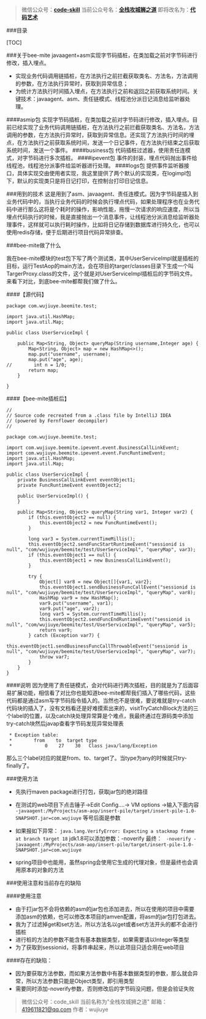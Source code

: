 >微信公众号：**[code-skill](#jump_10)**
>当前公众号名：**[全栈攻城狮之道](#jump_10)**
>即将改名为：**[代码艺术](#jump_10)**

###目录

[TOC]

###关于bee-mite
javaagent+asm实现字节码插桩，在类加载之前对字节码进行修改，插入埋点。
- 实现业务代码调用链插桩，在方法执行之前拦截获取类名、方法名，方法调用的参数，在方法执行异常时，获取到异常信息；
- 为统计方法执行时间插入埋点，在方法执行之前和返回之前获取系统时间。关键技术：javaagent、asm、责任链模式、线程池分派日记消息给监听器处理。 

####asmip包
实现字节码插桩，在类加载之前对字节码进行修改，插入埋点。目前已经实现了业务代码调用链插桩，在方法执行之前拦截获取类名、方法名，方法调用的参数，在方法执行异常时，获取到异常信息。还实现了方法执行时间的埋点，在方法执行之前获取系统时间，发送一个日记事件，在方法执行结束之后获取系统时间，发送一个事件。
####business包
代码插桩过滤器，使用责任连模式，对字节码进行多次插桩。
####ipevent包
事件的封装，埋点代码抛出事件给线程池，线程池分派事件给监听器进行处理。
####logs包
提供事件监听器接口，具体实现交由使用者实现，我这里提供了两个默认的实现类，在logimpl包下，默认的实现类只是将日记打印，在控制台打印日记信息。

###用到的技术
这是用到了asm、javaagent、责任连模式。因为字节码是插入到业务代码中的，当执行业务代码的时候会执行埋点代码，如果处理程序也在业务代码中进行那么这将是个耗时的操作，影响性能，拖慢一次请求的响应速度，所以当埋点代码执行的时候，我是直接抛出一个消息事件，让线程池分派消息给监听器处理事件，这样就可以执行耗时操作，比如将日记存储到数据库进行持久化，也可以使用redis存储，便于后期进行项目代码异常排查。

###bee-mite做了什么

我在bee-mite模块的test包下写了两个测试类，其中UserServiceImpl就是插桩的目标，运行TestAop的main方法，会在项目的targer/classes目录下生成一个叫TargerProxy.class的文件，这个就是对UserServiceImpl插桩后的字节码文件。来看下对比，到底bee-mite都帮我们做了什么。

####【源代码】
```
package com.wujiuye.beemite.test;

import java.util.HashMap;
import java.util.Map;

public class UserServiceImpl {

    public Map<String, Object> queryMap(String username,Integer age) {
        Map<String, Object> map = new HashMap<>();
        map.put("username", username);
        map.put("age", age);
//        int n = 1/0;
        return map;
    }

}
```
####【bee-mite插桩后】
```
//
// Source code recreated from a .class file by IntelliJ IDEA
// (powered by Fernflower decompiler)
//

package com.wujiuye.beemite.test;

import com.wujiuye.beemite.ipevent.event.BusinessCallLinkEvent;
import com.wujiuye.beemite.ipevent.event.FuncRuntimeEvent;
import java.util.HashMap;
import java.util.Map;

public class UserServiceImpl {
    private BusinessCallLinkEvent eventObject1;
    private FuncRuntimeEvent eventObject2;

    public UserServiceImpl() {
    }

    public Map<String, Object> queryMap(String var1, Integer var2) {
        if (this.eventObject2 == null) {
            this.eventObject2 = new FuncRuntimeEvent();
        }

        long var3 = System.currentTimeMillis();
        this.eventObject2.sendFuncStartRuntimeEvent("sessionid is null", "com/wujiuye/beemite/test/UserServiceImpl", "queryMap", var3);
        if (this.eventObject1 == null) {
            this.eventObject1 = new BusinessCallLinkEvent();
        }

        try {
            Object[] var8 = new Object[]{var1, var2};
            this.eventObject1.sendBusinessFuncCallEvent("sessionid is null", "com/wujiuye/beemite/test/UserServiceImpl", "queryMap", var8);
            HashMap var9 = new HashMap();
            var9.put("username", var1);
            var9.put("age", var2);
            long var5 = System.currentTimeMillis();
            this.eventObject2.sendFuncEndRuntimeEvent("sessionid is null", "com/wujiuye/beemite/test/UserServiceImpl", "queryMap", var5);
            return var9;
        } catch (Exception var7) {
            this.eventObject1.sendBusinessFuncCallThrowableEvent("sessionid is null", "com/wujiuye/beemite/test/UserServiceImpl", "queryMap", var7);
            throw var7;
        }
    }
}
```
####说明
因为使用了责任链模式，会对代码进行两次插桩，目的就是为了后面容易扩展功能，相信看了对比你也能知道bee-mite都帮我们插入了哪些代码，这些代码都是通过asm写字节码指令插入的。当然也不是很难，要说难就是try-catch代码块的插入了，没有文档看还是好难摸索出来的，visitTryCatchBlock方法的三个label的位置，以及catch块处理异常算是个难点，我最终通过在源码类中添加try-catch块然后javap查看字节码发现异常处理表

```
 * Exception table:
 *        from    to  target type
 *            0    27    30   Class java/lang/Exception
```
那么三个label对应的就是from、to、target了。当type为any的时候就只try-finally了。


###使用方法

   - 先执行maven package进行打包，获取jar包的绝对路径
   - 在测试的web项目下点击锤子->Edit Config....-> VM options ->输入下面内容
   ``` -javaagent:/MyProjects/asm-aop/insert-pile/target/insert-pile-1.0-SNAPSHOT.jar=com.wujiuye ```
   等号后面是参数
  - 如果报如下异常：
       ```java.lang.VerifyError: Expecting a stackmap frame at branch target 18```
 jdk1.8可以添加参数：-noverify   最终：
       ``` -noverify -javaagent:/MyProjects/asm-aop/insert-pile/target/insert-pile-1.0-SNAPSHOT.jar=com.wujiuye```
 
   - spring项目中也能用，虽然spring会使用它生成的代理对象，但是最终也会调用原本的对象的方法

###使用注意和当前存在的缺陷

####使用注意
- 由于打jar包不会将依赖的asm的jar包也添加进去，所以在使用的项目中需要添加asm的依赖，也可以修改本项目的amven配置，将asm的jar包打包进去。
- 我为了过滤掉get和set方法，所以方法名以get或者set方法开头的都不会进行插桩
- 进行桩的方法的参数不能含有基本数据类型，如果需要请以Integer等类型
- 为了获取到sessionid，将事件串起来，所以此项目只适合用在web项目

####存在的缺陷：
- 因为要获取方法参数，而如果方法参数中有基本数据类型的参数，那么就会异常，所以方法参数只能是Object类型，即引用类型
- 需要同时添加-noverify参数，否则修改后的字节码没问题，但是会验证失败

>微信公众号：code_skill 当前名称为"全栈攻城狮之道"
>邮箱：419611821@qq.com
>作者：wujiuye


